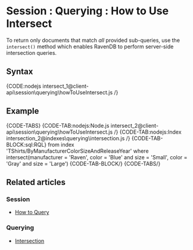 # Session : Querying : How to Use Intersect

To return only documents that match *all* provided sub-queries, use the `intersect()` method which enables RavenDB to perform server-side intersection queries.

## Syntax

{CODE:nodejs intersect_1@client-api\session\querying\howToUseIntersect.js /}

## Example

{CODE-TABS}
{CODE-TAB:nodejs:Node.js intersect_2@client-api\session\querying\howToUseIntersect.js /}
{CODE-TAB:nodejs:Index intersection_2@indexes\querying\intersection.js /}
{CODE-TAB-BLOCK:sql:RQL}
from index 'TShirts/ByManufacturerColorSizeAndReleaseYear' 
where intersect(manufacturer = 'Raven', color = 'Blue' and size = 'Small', color = 'Gray' and size = 'Large')
{CODE-TAB-BLOCK/}
{CODE-TABS/}

## Related articles

### Session

- [How to Query](../../../client-api/session/querying/how-to-query)

### Querying

- [Intersection](../../../indexes/querying/intersection)
